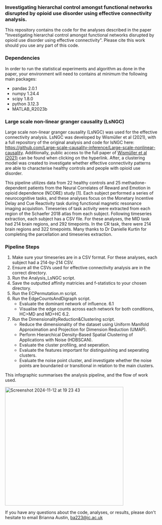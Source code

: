 ### Investigating hierarchal control amongst functional networks disrupted by opioid use disorder using effective connectivity analysis.

This repository contains the code for the analyses described in the paper "Investigating hierarchal control amongst functional networks disrupted by opioid use disorder using effective connectivity".
Please cite this work should you use any part of this code.

 ### Dependencies

In order to run the statistical experiments and algorithm as done in the paper, your environment will need to contains at minimum the following main packages:

- pandas 2.0.1
- numpy 1.24.4
- scipy 1.8.0
- python 3.12.3
- MATLAB_R2023b


### Large scale non-linear granger causality (LsNGC)

Large scale non-linear granger causality (LsNGC) was used for the effective connectivity analysis.
LsNGC was developed by Wismüller et al (2021), with a full repository of the original analysis and code for lsNGC here: https://github.com/Large-scale-causality-inference/Large-scale-nonlinear-causality.
Additionally, public access to the full paper of [Wismüller et al (2021)](https://www.nature.com/articles/s41598-021-87316-6) can be found when clicking on the hyperlink.
After, a clustering model was created to investigate whether effective connectivity patterns are able to characterise healthy controls and people with opioid use disorder.

This pipeline utilizes data from 22 healthy controls and 25 methadone-dependent patients from the Neural Correlates of Reward and Emotion in opioid dependence (NCORE) study [1]. Each subject performed a series of neurocognitive tasks, and these analyses focus on the Monetary Incentive Delay and Cue Reactivity task during functional magnetic resonance imaging acquistion. 
Timeseries of task activity were extracted from each region of the Schaefer 2018 atlas from each subject. Following timeseries extraction, each subject has a CSV file. For these analyses, the MID task had 214 brain regions, and 292 timepoints. In the CR task, there were 214 brain regions and 322 timepoints. Many thanks to Dr Danielle Kurtin for completing the parcellation and timeseries extraction.


### Pipeline Steps

1. Make sure your timeseries are in a CSV format. For these analyses, each subject had a 214-by-214 CSV.
2. Ensure all the CSVs used for effective connectivity analysis are in the correct directory.
3. Run the Analysis_LsNGC script.
4. Save the outputted affinity matricies and f-statistics to your chosen directory.
5. Run the ECPermutation.m script.
6. Run the EdgeCountsAndDigraph script.
   * Evaluate the dominant network of influence. 6.1
   * Visualise the edge counts across each network for both conditions, HC>MD and MD>HC 6.2.
8. Run the DimensionalityReduction&Clustering script.
   * Reduce the dimensionality of the dataset using Uniform Manifold Approximation and Projection for Dimension Reduction (UMAP).
   * Perform Hierarchical Density-Based Spatial Clustering of Applications with Noise (HDBSCAN).
   * Evaluate the cluster profiling, and seperation.
   * Evaluate the features important for distinguishing and seperating clusters.
   * Evaluate the noise point cluster, and investigate whether the noise points are boundaried or transitional in relation to the main clusters.

This infographic summarises the analysis pipeline, and the flow of work used.

<img width="391" alt="Screenshot 2024-11-12 at 19 23 43" src="https://github.com/user-attachments/assets/e346d82d-efec-47c6-812a-29382cbfdc09" />







If you have any questions about the code, analyses, or results, please don't hesitate to email Brianna Austin, ba223@ic.ac.uk
